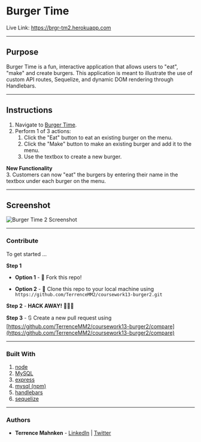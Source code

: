 # Burger Time
Live Link: https://brgr-tm2.herokuapp.com

- - -

## Purpose  
Burger Time is a fun, interactive application that allows users to "eat", "make" and create burgers. This application is meant to illustrate the use of custom API routes, Sequelize, and dynamic DOM rendering through Handlebars.

- - - 

## Instructions  

1. Navigate to [Burger Time](https://brgr-tm2.herokuapp.com).  
2. Perform 1 of 3 actions:
   1. Click the "Eat" button to eat an existing burger on the menu.
   2. Click the "Make" button to make an existing burger and add it to the menu.
   3. Use the textbox to create a new burger. 

**New Functionality**  
3. Customers can now "eat" the burgers by entering their name in the textbox under each burger on the menu.

- - - 

## Screenshot
![Burger Time 2 Screenshot](../media/burger-time-screenshot.png?raw=true)

- - - 

### Contribute  

To get started ...

**Step 1**

- **Option 1** - 🍴 Fork this repo!

- **Option 2** - 👯 Clone this repo to your local machine using `https://github.com/TerrenceMM2/coursework13-burger2.git`

**Step 2** - **HACK AWAY!** 🔨🔨🔨

**Step 3** - 🔃 Create a new pull request using [https://github.com/TerrenceMM2/coursework13-burger2/compare](https://github.com/TerrenceMM2/coursework13-burger2/compare)

- - -

### Built With
1. [node](https://nodejs.org/en/)
2. [MySQL](https://www.mysql.com/)
3. [express](https://www.npmjs.com/package/express)
4. [mysql (npm)](https://www.npmjs.com/package/mysql)
5. [handlebars](https://www.npmjs.com/package/express-handlebars)
6. [sequelize](https://www.npmjs.com/package/sequelize)

- - -

### Authors
* **Terrence Mahnken** - [LinkedIn](https://www.linkedin.com/in/terrencemahnken/) | [Twitter](https://twitter.com/TerrenceMahnken)
